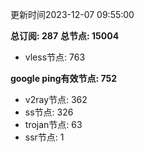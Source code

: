 更新时间2023-12-07 09:55:00

**总订阅: 287**
**总节点: 15004**
- vless节点: 763

**google ping有效节点: 752**
- v2ray节点: 362
- ss节点: 326
- trojan节点: 63
- ssr节点: 1
